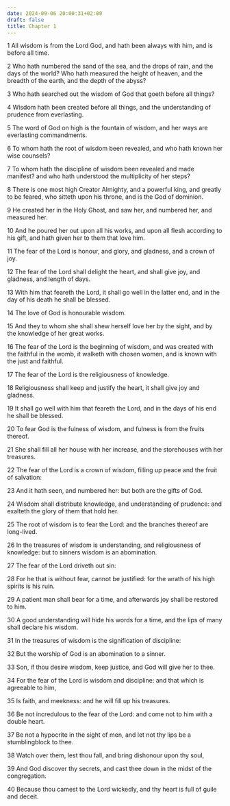 ```yaml
---
date: 2024-09-06 20:00:31+02:00
draft: false
title: Chapter 1
---
```




1 All wisdom is from the Lord God, and hath been always with him, and is before all time.

2 Who hath numbered the sand of the sea, and the drops of rain, and the days of the world? Who hath measured the height of heaven, and the breadth of the earth, and the depth of the abyss?

3 Who hath searched out the wisdom of God that goeth before all things?

4 Wisdom hath been created before all things, and the understanding of prudence from everlasting.

5 The word of God on high is the fountain of wisdom, and her ways are everlasting commandments.

6 To whom hath the root of wisdom been revealed, and who hath known her wise counsels?

7 To whom hath the discipline of wisdom been revealed and made manifest? and who hath understood the multiplicity of her steps?

8 There is one most high Creator Almighty, and a powerful king, and greatly to be feared, who sitteth upon his throne, and is the God of dominion.

9 He created her in the Holy Ghost, and saw her, and numbered her, and measured her.

10 And he poured her out upon all his works, and upon all flesh according to his gift, and hath given her to them that love him.

11 The fear of the Lord is honour, and glory, and gladness, and a crown of joy.

12 The fear of the Lord shall delight the heart, and shall give joy, and gladness, and length of days.

13 With him that feareth the Lord, it shall go well in the latter end, and in the day of his death he shall be blessed.

14 The love of God is honourable wisdom.

15 And they to whom she shall shew herself love her by the sight, and by the knowledge of her great works.

16 The fear of the Lord is the beginning of wisdom, and was created with the faithful in the womb, it walketh with chosen women, and is known with the just and faithful.

17 The fear of the Lord is the religiousness of knowledge.

18 Religiousness shall keep and justify the heart, it shall give joy and gladness.

19 It shall go well with him that feareth the Lord, and in the days of his end he shall be blessed.

20 To fear God is the fulness of wisdom, and fulness is from the fruits thereof.

21 She shall fill all her house with her increase, and the storehouses with her treasures.

22 The fear of the Lord is a crown of wisdom, filling up peace and the fruit of salvation:

23 And it hath seen, and numbered her: but both are the gifts of God.

24 Wisdom shall distribute knowledge, and understanding of prudence: and exalteth the glory of them that hold her.

25 The root of wisdom is to fear the Lord: and the branches thereof are long-lived.

26 In the treasures of wisdom is understanding, and religiousness of knowledge: but to sinners wisdom is an abomination.

27 The fear of the Lord driveth out sin:

28 For he that is without fear, cannot be justified: for the wrath of his high spirits is his ruin.

29 A patient man shall bear for a time, and afterwards joy shall be restored to him.

30 A good understanding will hide his words for a time, and the lips of many shall declare his wisdom.

31 In the treasures of wisdom is the signification of discipline:

32 But the worship of God is an abomination to a sinner.

33 Son, if thou desire wisdom, keep justice, and God will give her to thee.

34 For the fear of the Lord is wisdom and discipline: and that which is agreeable to him,

35 Is faith, and meekness: and he will fill up his treasures.

36 Be not incredulous to the fear of the Lord: and come not to him with a double heart.

37 Be not a hypocrite in the sight of men, and let not thy lips be a stumblingblock to thee.

38 Watch over them, lest thou fall, and bring dishonour upon thy soul,

39 And God discover thy secrets, and cast thee down in the midst of the congregation.

40 Because thou camest to the Lord wickedly, and thy heart is full of guile and deceit.

